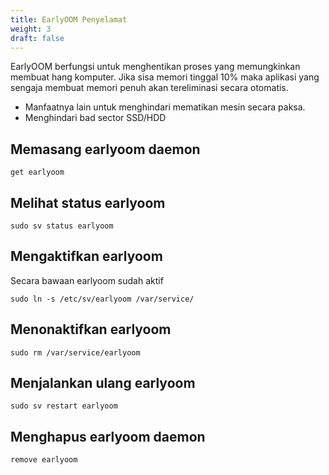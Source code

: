 ```yaml
---
title: EarlyOOM Penyelamat
weight: 3
draft: false
---
```


EarlyOOM berfungsi untuk menghentikan proses yang memungkinkan membuat hang komputer. Jika sisa memori tinggal 10% maka aplikasi yang sengaja membuat memori penuh akan tereliminasi secara otomatis.

* Manfaatnya lain untuk menghindari mematikan mesin secara paksa.
* Menghindari bad sector SSD/HDD

## Memasang earlyoom daemon

```shell
get earlyoom
```

## Melihat status earlyoom

```shell
sudo sv status earlyoom
```

## Mengaktifkan earlyoom

Secara bawaan earlyoom sudah aktif

```shell
sudo ln -s /etc/sv/earlyoom /var/service/
```

## Menonaktifkan earlyoom

```shell
sudo rm /var/service/earlyoom
```

## Menjalankan ulang earlyoom

```shell
sudo sv restart earlyoom
```

## Menghapus earlyoom daemon

```shell
remove earlyoom
```

